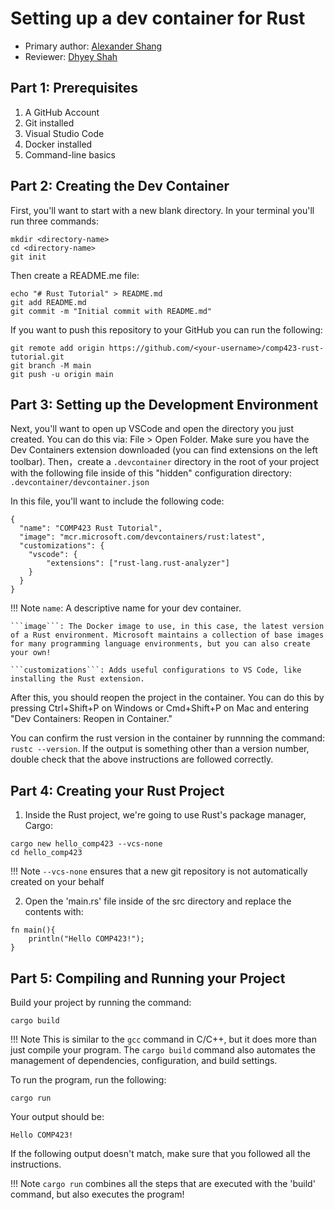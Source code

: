 # Setting up a dev container for Rust

* Primary author: [Alexander Shang](https://github.com/alexander-shang)
* Reviewer: [Dhyey Shah](https://github.com/dhyeyvshah)

## Part 1: Prerequisites
1. A GitHub Account
2. Git installed
3. Visual Studio Code
4. Docker installed
5. Command-line basics

## Part 2: Creating the Dev Container
First, you'll want to start with a new blank directory. In your terminal you'll run three commands:

```
mkdir <directory-name>
cd <directory-name>
git init
```

Then create a README.me file:
```
echo "# Rust Tutorial" > README.md
git add README.md
git commit -m "Initial commit with README.md" 
```

If you want to push this repository to your GitHub you can run the following:
```
git remote add origin https://github.com/<your-username>/comp423-rust-tutorial.git
git branch -M main
git push -u origin main
```

## Part 3: Setting up the Development Environment
Next, you'll want to open up VSCode and open the directory you just created. You can do this via: File > Open Folder. Make sure you have the Dev Containers extension downloaded (you can find extensions on the left toolbar). Then，create a ```.devcontainer``` directory in the root of your project with the following file inside of this "hidden" configuration directory:
```.devcontainer/devcontainer.json```

In this file, you'll want to include the following code:
```
{
  "name": "COMP423 Rust Tutorial",
  "image": "mcr.microsoft.com/devcontainers/rust:latest",
  "customizations": {
    "vscode": {
        "extensions": ["rust-lang.rust-analyzer"]
    }
  }
}
```
!!! Note
    ```name```: A descriptive name for your dev container.
    
    ```image```: The Docker image to use, in this case, the latest version of a Rust environment. Microsoft maintains a collection of base images for many programming language environments, but you can also create your own!
    
    ```customizations```: Adds useful configurations to VS Code, like installing the Rust extension.


After this, you should reopen the project in the container. You can do this by pressing Ctrl+Shift+P on Windows or Cmd+Shift+P on Mac and entering "Dev Containers: Reopen in Container."

You can confirm the rust version in the container by runnning the command:
```rustc --version```.
If the output is something other than a version number, double check that the above instructions are followed correctly.

## Part 4: Creating your Rust Project
1. Inside the Rust project, we're going to use Rust's package manager, Cargo:
```
cargo new hello_comp423 --vcs-none
cd hello_comp423
```
!!! Note
    ```--vcs-none``` ensures that a new git repository is not automatically created on your behalf

2. Open the 'main.rs' file inside of the src directory and replace the contents with:
```
fn main(){
    println("Hello COMP423!");
}
```

## Part 5: Compiling and Running your Project
Build your project by running the command:
```
cargo build
```
!!! Note
    This is similar to the ```gcc``` command in C/C++, but it does more than just compile your program. The ```cargo build``` command also automates the management of dependencies, configuration, and build settings.  

To run the program, run the following:
```
cargo run
```
Your output should be:
```
Hello COMP423!
```
If the following output doesn't match, make sure that you followed all the instructions.

!!! Note
    ```cargo run``` combines all the steps that are executed with the 'build' command, but also executes the program!